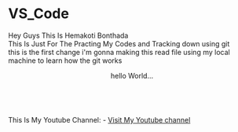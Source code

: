 # VS_Code
Hey Guys This Is Hemakoti Bonthada 
<br>
This Is Just For The Practing My Codes and Tracking down using git
<br>
this is the first change i'm gonna making this read file using my local machine to learn how the git works
<header> hello World...</header>
<br>
This Is My Youtube Channel: - 
<a href="https://youtube.com/@hemakotibonthada">Visit My Youtube channel</a>